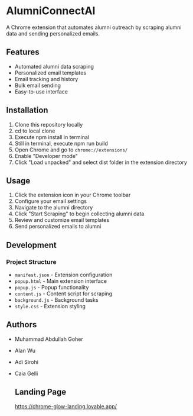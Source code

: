 # AlumniConnectAI

A Chrome extension that automates alumni outreach by scraping alumni data and sending personalized emails.

## Features

- Automated alumni data scraping
- Personalized email templates
- Email tracking and history
- Bulk email sending
- Easy-to-use interface

## Installation

1. Clone this repository locally
2. cd to local clone
3. Execute npm install in terminal
4. Still in terminal, execute npm run build 
5. Open Chrome and go to `chrome://extensions/`
6. Enable "Developer mode"
7. Click "Load unpacked" and select dist folder in the extension directory

## Usage

1. Click the extension icon in your Chrome toolbar
2. Configure your email settings
3. Navigate to the alumni directory
4. Click "Start Scraping" to begin collecting alumni data
5. Review and customize email templates
6. Send personalized emails to alumni

## Development

### Project Structure

- `manifest.json` - Extension configuration
- `popup.html` - Main extension interface
- `popup.js` - Popup functionality
- `content.js` - Content script for scraping
- `background.js` - Background tasks
- `style.css` - Extension styling

## Authors

- Muhammad Abdullah Goher
- Alan Wu
- Adi Sirohi
- Caia Gelli

  ## Landing Page
  https://chrome-glow-landing.lovable.app/

